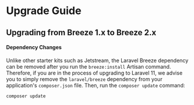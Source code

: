 # Upgrade Guide

## Upgrading from Breeze 1.x to Breeze 2.x

#### Dependency Changes

Unlike other starter kits such as Jetstream, the Laravel Breeze dependency can be removed after you run the `breeze:install` Artisan command. Therefore, if you are in the process of upgrading to Laravel 11, we advise you to simply remove the `laravel/breeze` dependency from your application's `composer.json` file. Then, run the `composer update` command:

    composer update

